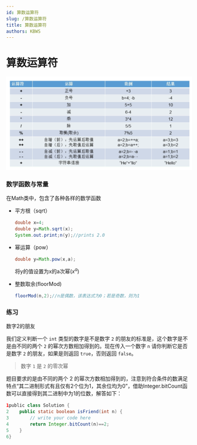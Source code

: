 ```yaml
---
id: 算数运算符
slug: /算数运算符
title: 算数运算符
authors: KBWS
---
```


# 算数运算符
![image-20230908172353363](%E7%AE%97%E6%95%B0%E8%BF%90%E7%AE%97%E7%AC%A6.assets/image-20230908172353363.png)

### 数学函数与常量

在Math类中，包含了各种各样的数学函数

- 平方根（sqrt）

  ```java
  double x=4;
  double y=Math.sqrt(x);
  System.out.print;n(y);//prints 2.0
  ```

- 幂运算（pow）

  ```java
  double y=Math.pow(x,a);
  ```

  将y的值设置为x的a次幂($x^a$)

- 整数取余(floorMod)

  ```java
  floorMod(n,2);//n是偶数，该表达式为0；若是奇数，则为1
  
  ```




### 练习

数字2的朋友

我们定义判断一个 `int` 类型的数字是不是数字 `2` 的朋友的标准是，这个数字是不是由不同的两个 `2` 的幂次方数相加得到的。现在传入一个数字 `n` 请你判断它是否是数字 `2` 的朋友，如果是则返回 `true`，否则返回 `false`。 

> 数字 `1` 是 `2` 的零次幂 

题目要求的是由不同的两个 2 的幂次方数相加得到的，注意到符合条件的数满足特点“其二进制形式有且仅有2个位为1，其余位均为0”，借助Integer.bitCount函数可以直接得到其二进制中为1的位数，解答如下：

```java
1public class Solution {
2    public static boolean isFriend(int n) {
3        // write your code here
4        return Integer.bitCount(n)==2;
5    }
6}
```

